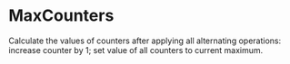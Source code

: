 # MaxCounters
Calculate the values of counters after applying all alternating operations: increase counter by 1; set value of all counters to current maximum.
